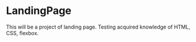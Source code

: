 # LandingPage
This will be a project of landing page. Testing acquired knowledge of HTML, CSS, flexbox.